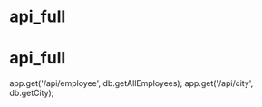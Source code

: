 ﻿# api_full
# api_full
app.get('/api/employee', db.getAllEmployees);
app.get('/api/city', db.getCity);
